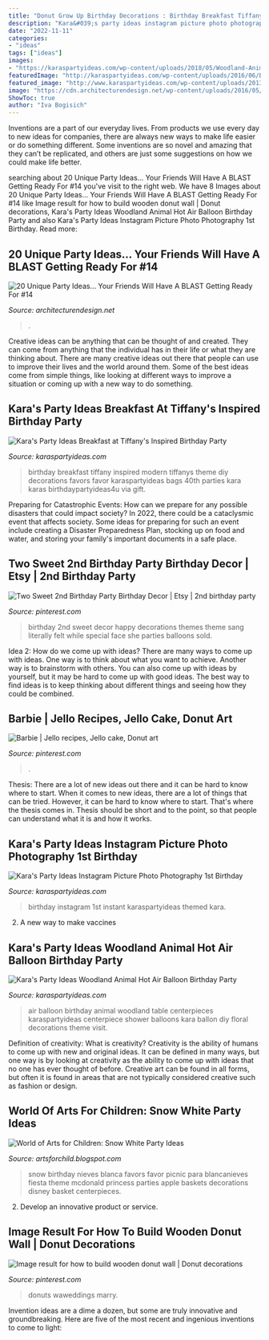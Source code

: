 ```yaml
---
title: "Donut Grow Up Birthday Decorations : Birthday Breakfast Tiffany Inspired Modern Tiffanys Theme Diy Decorations Favors Favor Karaspartyideas Bags 40th Parties Kara Karas Birthdaypartyideas4u Via Gift"
description: "Kara&#039;s party ideas instagram picture photo photography 1st birthday"
date: "2022-11-11"
categories:
- "ideas"
tags: ["ideas"]
images:
- "https://karaspartyideas.com/wp-content/uploads/2018/05/Woodland-Animal-Hot-Air-Balloon-Birthday-Party-via-Karas-Party-Ideas-KarasPartyIdeas.com1_.jpeg"
featuredImage: "http://karaspartyideas.com/wp-content/uploads/2016/06/Breakfast-at-Tiffanys-Inspired-Birthday-Party-via-Karas-Party-Ideas-KarasPartyIdeas.com60.jpeg"
featured_image: "http://www.karaspartyideas.com/wp-content/uploads/2013/05/Oscars1stBirthday_+113-2393172755-O_600x899.jpg"
image: "https://cdn.architecturendesign.net/wp-content/uploads/2016/05/AD-Unique-Party-Themes-08.jpg"
ShowToc: true
author: "Iva Bogisich"
---
```



Inventions are a part of our everyday lives. From products we use every day to new ideas for companies, there are always new ways to make life easier or do something different. Some inventions are so novel and amazing that they can’t be replicated, and others are just some suggestions on how we could make life better.

	

		
searching about 20 Unique Party Ideas… Your Friends Will Have A BLAST Getting Ready For #14 you've visit to the right web. We have 8 Images about 20 Unique Party Ideas… Your Friends Will Have A BLAST Getting Ready For #14 like Image result for how to build wooden donut wall | Donut decorations, Kara&#039;s Party Ideas Woodland Animal Hot Air Balloon Birthday Party and also Kara&#039;s Party Ideas Instagram Picture Photo Photography 1st Birthday. Read more:
		
    
## 20 Unique Party Ideas… Your Friends Will Have A BLAST Getting Ready For #14

<img loading=lazy src="https://cdn.architecturendesign.net/wp-content/uploads/2016/05/AD-Unique-Party-Themes-08.jpg" onerror="this.onerror=null;this.src='https://tse4.mm.bing.net/th?id=OIP.0YMrqyba0_whmBXYMRWBrAHaO2&amp;pid=15.1';" alt="20 Unique Party Ideas… Your Friends Will Have A BLAST Getting Ready For #14">

_Source: architecturendesign.net_

>. 

	

Creative ideas can be anything that can be thought of and created. They can come from anything that the individual has in their life or what they are thinking about. There are many creative ideas out there that people can use to improve their lives and the world around them. Some of the best ideas come from simple things, like looking at different ways to improve a situation or coming up with a new way to do something.

    
## Kara&#039;s Party Ideas Breakfast At Tiffany&#039;s Inspired Birthday Party

<img loading=lazy src="http://karaspartyideas.com/wp-content/uploads/2016/06/Breakfast-at-Tiffanys-Inspired-Birthday-Party-via-Karas-Party-Ideas-KarasPartyIdeas.com60.jpeg" onerror="this.onerror=null;this.src='https://tse4.mm.bing.net/th?id=OIP.KjCYLMpxjai7DMwXkSvtewHaLG&amp;pid=15.1';" alt="Kara&#039;s Party Ideas Breakfast at Tiffany&#039;s Inspired Birthday Party">

_Source: karaspartyideas.com_

>birthday breakfast tiffany inspired modern tiffanys theme diy decorations favors favor karaspartyideas bags 40th parties kara karas birthdaypartyideas4u via gift. 

	

Preparing for Catastrophic Events: How can we prepare for any possible disasters that could impact society?
In 2022, there could be a cataclysmic event that affects society. Some ideas for preparing for such an event include creating a Disaster Preparedness Plan, stocking up on food and water, and storing your family's important documents in a safe place.

    
## Two Sweet 2nd Birthday Party Birthday Decor | Etsy | 2nd Birthday Party

<img loading=lazy src="https://i.pinimg.com/736x/67/c0/31/67c0312b207c77fe53d4008deb5fd874.jpg" onerror="this.onerror=null;this.src='https://tse1.mm.bing.net/th?id=OIP.8zwtpFy2zxg6BOhvf2p6dAHaHa&amp;pid=15.1';" alt="Two Sweet 2nd Birthday Party Birthday Decor | Etsy | 2nd birthday party">

_Source: pinterest.com_

>birthday 2nd sweet decor happy decorations themes theme sang literally felt while special face she parties balloons sold. 

	

Idea 2: How do we come up with ideas?
There are many ways to come up with ideas. One way is to think about what you want to achieve. Another way is to brainstorm with others. You can also come up with ideas by yourself, but it may be hard to come up with good ideas. The best way to find ideas is to keep thinking about different things and seeing how they could be combined.

    
## Barbie | Jello Recipes, Jello Cake, Donut Art

<img loading=lazy src="https://i.pinimg.com/736x/58/c7/7c/58c77ca67257435179245a8cbcbb62fe--barbie.jpg" onerror="this.onerror=null;this.src='https://tse2.mm.bing.net/th?id=OIP.AeUNlNUk4Av3fwsGEgEq9AHaJ4&amp;pid=15.1';" alt="Barbie | Jello recipes, Jello cake, Donut art">

_Source: pinterest.com_

>. 

	

Thesis: There are a lot of new ideas out there and it can be hard to know where to start.
When it comes to new ideas, there are a lot of things that can be tried. However, it can be hard to know where to start. That's where the thesis comes in. Thesis should be short and to the point, so that people can understand what it is and how it works.

    
## Kara&#039;s Party Ideas Instagram Picture Photo Photography 1st Birthday

<img loading=lazy src="http://www.karaspartyideas.com/wp-content/uploads/2013/05/Oscars1stBirthday_+113-2393172755-O_600x899.jpg" onerror="this.onerror=null;this.src='https://tse2.mm.bing.net/th?id=OIP.OACIZbtRSGcHA7KB64QwHQHaLG&amp;pid=15.1';" alt="Kara&#039;s Party Ideas Instagram Picture Photo Photography 1st Birthday">

_Source: karaspartyideas.com_

>birthday instagram 1st instant karaspartyideas themed kara. 

	

2. A new way to make vaccines 

    
## Kara&#039;s Party Ideas Woodland Animal Hot Air Balloon Birthday Party

<img loading=lazy src="https://karaspartyideas.com/wp-content/uploads/2018/05/Woodland-Animal-Hot-Air-Balloon-Birthday-Party-via-Karas-Party-Ideas-KarasPartyIdeas.com1_.jpeg" onerror="this.onerror=null;this.src='https://tse2.mm.bing.net/th?id=OIP.hDxKkCW8rPXXkY1QUNE-WAHaLH&amp;pid=15.1';" alt="Kara&#039;s Party Ideas Woodland Animal Hot Air Balloon Birthday Party">

_Source: karaspartyideas.com_

>air balloon birthday animal woodland table centerpieces karaspartyideas centerpiece shower balloons kara ballon diy floral decorations theme visit. 

	

Definition of creativity: What is creativity?
Creativity is the ability of humans to come up with new and original ideas. It can be defined in many ways, but one way is by looking at creativity as the ability to come up with ideas that no one has ever thought of before. Creative art can be found in all forms, but often it is found in areas that are not typically considered creative such as fashion or design.

    
## World Of Arts For Children: Snow White Party Ideas

<img loading=lazy src="http://3.bp.blogspot.com/-cDfaMcflkl0/TZtDf0hbFXI/AAAAAAAAJQg/cy_NnFnfSQg/s1600/IMG_4067.jpg" onerror="this.onerror=null;this.src='https://tse3.mm.bing.net/th?id=OIP.CMfV-FOygC83dvhWDflqggHaEa&amp;pid=15.1';" alt="World of Arts for Children: Snow White Party Ideas">

_Source: artsforchild.blogspot.com_

>snow birthday nieves blanca favors favor picnic para blancanieves fiesta theme mcdonald princess parties apple baskets decorations disney basket centerpieces. 

	

2. Develop an innovative product or service.

    
## Image Result For How To Build Wooden Donut Wall | Donut Decorations

<img loading=lazy src="https://i.pinimg.com/originals/a2/90/6e/a2906e0b90547c09a218550a6ee8ed8d.jpg" onerror="this.onerror=null;this.src='https://tse2.mm.bing.net/th?id=OIP.0EJCh0QTIJiWvvx2t_nGnQHaJ4&amp;pid=15.1';" alt="Image result for how to build wooden donut wall | Donut decorations">

_Source: pinterest.com_

>donuts waweddings marry. 

	

Invention ideas are a dime a dozen, but some are truly innovative and groundbreaking. Here are five of the most recent and ingenious inventions to come to light: 

